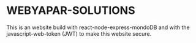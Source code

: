 ﻿# WEBYAPAR-SOLUTIONS


This is an website build with react-node-express-mondoDB and with the javascript-web-token (JWT) to make this website secure.
